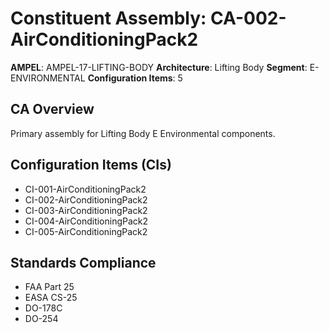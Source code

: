 # Constituent Assembly: CA-002-AirConditioningPack2

**AMPEL**: AMPEL-17-LIFTING-BODY
**Architecture**: Lifting Body
**Segment**: E-ENVIRONMENTAL
**Configuration Items**: 5

## CA Overview
Primary assembly for Lifting Body E Environmental components.

## Configuration Items (CIs)
- CI-001-AirConditioningPack2
- CI-002-AirConditioningPack2
- CI-003-AirConditioningPack2
- CI-004-AirConditioningPack2
- CI-005-AirConditioningPack2

## Standards Compliance
- FAA Part 25
- EASA CS-25
- DO-178C
- DO-254
